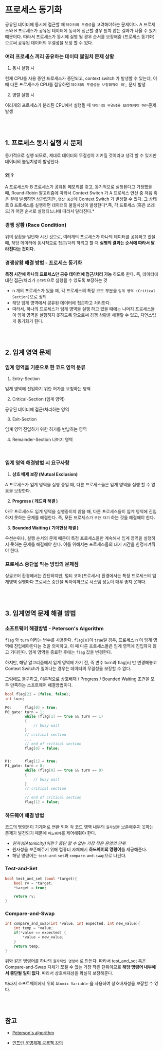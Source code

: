 # 프로세스 동기화

공유된 데이터에 동시에 접근할 때 `데이터의 무결성`을 고려해야하는 문제이다. A 프로세스와 B 프로세스가 공유된 데이터에 동시에 접근할 경우 원치 않는 결과가 나올 수 있기 때문이다.
따라서 프로세스가 동시에 실행 될 경우 순서를 보장해줌 (프로세스 동기화) 으로써 공유된 데이터의 무결성을 보장 할 수 있다.

### 여러 프로세스 끼리 공유하는 데이터 불일치 문제 상황

1. 동시 실행 시

현재 CPU를 사용 중인 프로세스가 중단되고, context switch 가 발생할 수 있는데, 이 때 다른 프로세스가 CPU를 점유하면 `데이터의 무결성을 보장해줘야 하는` 문제 발생

2. 병렬 실행 시

여러개의 프로세스가 분리된 CPU에서 실행될 때 `데이터의 무결성을 보장해줘야 하는`문제 발생

<br/>
<br/>

## 1. 프로세스 동시 실행 시 문제

동기적으로 실행 되므로, 제대로 데이터의 무결성이 지켜질 것이라고 생각 할 수 있지만 데이터의 불일치성이 발생한다.

### 왜 ?

A 프로세스와 B 프로세스가 공유된 메모리를 갖고, 동기적으로 실행된다고 가정했을 때, Round-Robin 알고리즘에 따라서 Context Switch 가 A 프로세스 연산 중 처음 혹은 끝에 발생하면 상관없지만, `연산 중간`에 Context Switch 가 발생할 수 있다. 그 상태로 B 프로세스를 실행하면 데이터의 불일치성이 발생한다*.즉, 각 프로세스 (혹은 쓰레드)가 어떤 순서로 실행되느냐에 따라서 달라진다.*

### 경쟁 상황 (Race Condition)

위의 상황을 일반화 시킨 것으로, 여러개의 프로세스가 하나의 데이터를 공유하고 있을 때, 해당 데이터에 동시적으로 접근/처리 하려고 할 때 **실행의 결과는 순서에 따라서 달라진다는 것이다.**

### 경쟁상황 해결 방법 - 프로세스 동기화

**특정 시간에 하나의 프로세스만 공유 데이터에 접근/처리 가능** 하도록 한다. 즉, 데이터에 대한 접근/처리가 `순차적`으로 실행될 수 있도록 보장하는 것

- n 개의 프로세스가 있을 때, 각 프로세스의 특정 코드 부분을 `임계 영역 (Critical Section)`으로 정의
- 해당 임계 영역에서 공유된 데이터에 접근하고 처리한다.
- 따라서, 하나의 프로세스가 임계 영역을 실행 하고 있을 때에는 나머지 프로세스들이 임계 영역을 실행하지 못하도록 함으로써 경쟁 상황을 해결할 수 있고, 자연스럽게 동기화가 된다.

<br/>
<br/>

## 2. 임계 영역 문제

### 임계 영역을 기준으로 한 코드 영역 분류

1. Entry-Section

임계 영역에 진입하기 위한 허가를 요청하는 영역

2. Critical-Section (임계 영역)

공유된 데이터에 접근/처리하는 영역

3. Exit-Section

임계 영역 진입하기 위한 허가를 반납하는 영역

4. Remainder-Section 나머지 영역

<br/>

### 임계 영역 해결방법 시 요구사항

1. **상호 배제 보장 (Mutual Exclusion)**

A 프로세스가 임계 영역을 실행 중일 때, 다른 프로세스들은 임계 영역을 실행 할 수 없음을 보장한다.

2. **Progress ( 데드락 해결 )**

아무 프로세스도 임계 영역을 실행중이지 않을 때, 다른 프로세스들이 임계 영역에 진입하지 못하는 문제를 해결한다. 즉, 모든 프로세스가 `무한 대기` 하는 것을 해결해야 한다.

3. **Bounded Waiting ( 기아현상 해결 )**

우선순위나, 실행 순서의 문제 때문이 특정 프로세스들만 계속해서 임계 영역을 실행하지 못하는 문제를 해결해야 한다. 이를 위해서는 프로세스들의 대기 시간을 한정시켜줘야 한다.

### 프로세스 중단을 막는 방법의 문제점

싱글코어 환경에서는 간단하지만, 멀티 코어(프로세서) 환경에서는 특정 프로세스의 임계영역 실행마다 프로세스 중단을 막아야하므로 시스템 성능이 매우 좋지 못하다.

<br/>
<br/>

## 3. 임계영역 문제 해결 방법

### 소프트웨어 해결방법 - Peterson's Algorithm

`flag` 와 `turn` 이라는 변수를 사용한다. `flag[n]`이 `true`일 경우, 프로세스 n 이 임계 영역에 진입해야한다는 것을 의미하고, 이 때 다른 프로세스들은 임계 영역에 진입하지 않고 기다린다. 임계 영역을 종료한 후에는 `flag` 값을 변경한다.

하지만, 해당 알고리즘에서 임계 영역에 가기 전, 즉 변수 turn과 flag[n] 만 변경해놓고 Context Switch가 일어나는 경우는 데이터의 무결성을 보장할 수 없다.

그럼에도 불구하고, 이론적으로 상호배재 / Progress / Bounded Waiting 조건을 모두 만족하는 소프트웨어 해결방법이다.

```c++
bool flag[2] = {false, false};
int turn;

P0:      flag[0] = true;
P0_gate: turn = 1;
         while (flag[1] == true && turn == 1)
         {
             // busy wait
         }
         // critical section
         ...
         // end of critical section
         flag[0] = false;


P1:      flag[1] = true;
P1_gate: turn = 0;
         while (flag[0] == true && turn == 0)
         {
             // busy wait
         }
         // critical section
         ...
         // end of critical section
         flag[1] = false;
```

### 하드웨어 해결 방법

코드의 명령문이 기계어로 변환 되어 각 코드 영역 내부의 `원자성`을 보존해주지 못하는 문제가 발견되기 때문에 `하드웨어`를 제어해줘야 한다.

- _원자성(Atomicity)이란 ? 중단 할 수 없는 가장 작은 운영의 단위_
- 원자성을 보존해주기 위해 컴퓨터 자체에서 **하드웨어의 명령어**를 제공해준다.
- 해당 명령어는 `test-and-set`과 `compare-and-swap`으로 나뉜다.

### Test-and-Set

```c++
bool test_and_set (bool *target){
    bool rv = *target;
    *target = true;

    return rv;
}
```

### Compare-and-Swap

```c++
int compare_and_swap(int *value, int expected, int new_value){
    int temp = *value;
    if(*value == expected) {
        *value = new_value;
    }
    return temp;
}
```

위와 같은 명령어를 하나의 `원자적인 명령어` 로 만든다. 따라서 test_and_set 혹은 Compare-and-Swap 자체가 쪼갤 수 없는 가장 작은 단위이므로 **해당 명령어 내부에서 중단될 일이 없다**. 따라서 상호배재성을 확실히 보장해준다.

따라서 소프트웨어에서 위의 `Atomic Variable` 을 사용하여 상호배재성을 보장할 수 있다.

<br/>
<br/>

## 참고

- [Peterson's algorithm](https://en.wikipedia.org/wiki/Peterson%27s_algorithm)

- [인프런 운영체제 공룡책 강의](https://www.inflearn.com/course/%EC%9A%B4%EC%98%81%EC%B2%B4%EC%A0%9C-%EA%B3%B5%EB%A3%A1%EC%B1%85-%EC%A0%84%EA%B3%B5%EA%B0%95%EC%9D%98/lecture/65275?tab=note&speed=1.5&mm=null)
